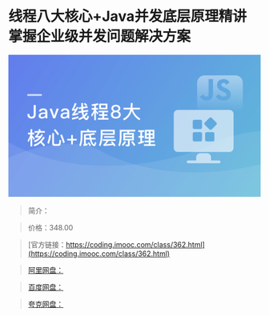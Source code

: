 # 线程八大核心+Java并发底层原理精讲 掌握企业级并发问题解决方案

![img](../../assets/5fd1909809284bdd05400304.png)

> 简介：

> 价格：348.00

> [官方链接：https://coding.imooc.com/class/362.html](https://coding.imooc.com/class/362.html)

> [阿里网盘：]()

> [百度网盘：]()

> [夸克网盘：]()
